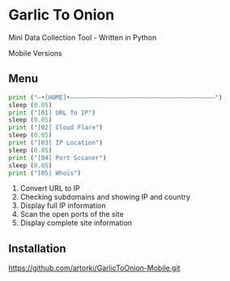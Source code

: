 
# Garlic To Onion

Mini Data Collection Tool - Written in Python

Mobile Versions


## Menu
```python
print ("–•[HOME]•————————————————————————————————————————")
sleep (0.05)
print ("[01] URL To IP")
sleep (0.05)
print ("[02] Cloud Flare")
sleep (0.05)
print ("[03] IP Location")
sleep (0.05)
print ("[04] Port Sccaner")
sleep (0.05)
print ("[05] Whois")
```
1. Convert URL to IP
2. Checking subdomains and showing IP and country
3. Display full IP information
4. Scan the open ports of the site
5. Display complete site information


## Installation

https://github.com/artorki/GarlicToOnion-Mobile.git

